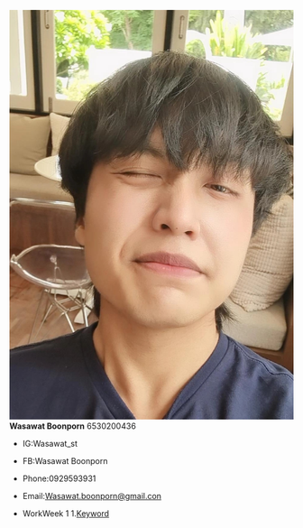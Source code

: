 ![image](IMG_20240621_131036_477.jpg)
**Wasawat Boonporn** 6530200436


- IG:Wasawat_st
- FB:Wasawat Boonporn
- Phone:0929593931
- Email:Wasawat.boonporn@gmail.con

- WorkWeek 1
 1.[Keyword](clearing.md)

